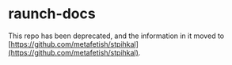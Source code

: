 # raunch-docs

This repo has been deprecated, and the information in it moved to
[https://github.com/metafetish/stpihkal](https://github.com/metafetish/stpihkal).

